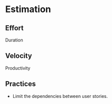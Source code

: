 # Estimation

## Effort

Duration

## Velocity

Productivity

## Practices

- Limit the dependencies between user stories.